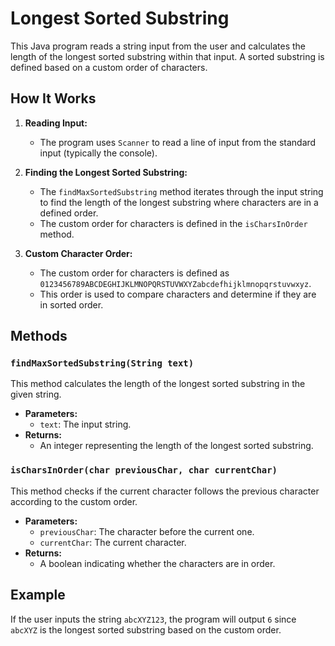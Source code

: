 # Longest Sorted Substring

This Java program reads a string input from the user and calculates the length of the longest sorted substring within that input. A sorted substring is defined based on a custom order of characters.

## How It Works

1. **Reading Input:**
   - The program uses `Scanner` to read a line of input from the standard input (typically the console).

2. **Finding the Longest Sorted Substring:**
   - The `findMaxSortedSubstring` method iterates through the input string to find the length of the longest substring where characters are in a defined order.
   - The custom order for characters is defined in the `isCharsInOrder` method.

3. **Custom Character Order:**
   - The custom order for characters is defined as `0123456789ABCDEGHIJKLMNOPQRSTUVWXYZabcdefhijklmnopqrstuvwxyz`.
   - This order is used to compare characters and determine if they are in sorted order.

## Methods

### `findMaxSortedSubstring(String text)`

This method calculates the length of the longest sorted substring in the given string.

- **Parameters:**
  - `text`: The input string.
- **Returns:**
  - An integer representing the length of the longest sorted substring.

### `isCharsInOrder(char previousChar, char currentChar)`

This method checks if the current character follows the previous character according to the custom order.

- **Parameters:**
  - `previousChar`: The character before the current one.
  - `currentChar`: The current character.
- **Returns:**
  - A boolean indicating whether the characters are in order.

## Example

If the user inputs the string `abcXYZ123`, the program will output `6` since `abcXYZ` is the longest sorted substring based on the custom order.
